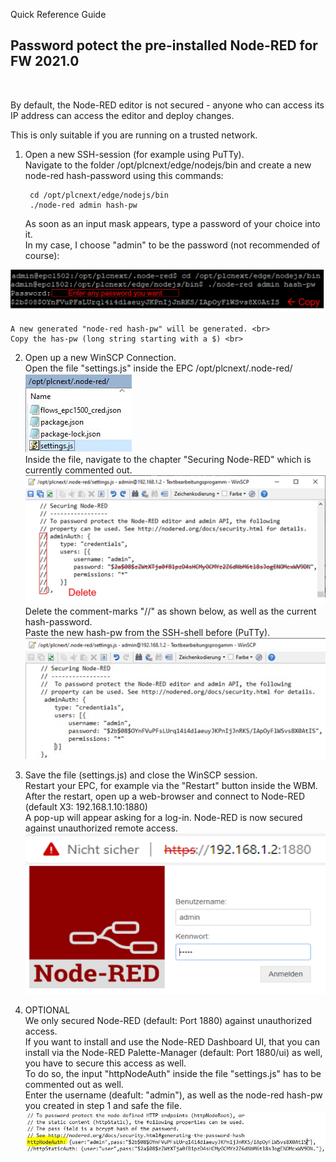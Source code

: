  Quick Reference Guide<br>
 

## Password potect the pre-installed Node-RED for FW 2021.0
<br>

By default, the Node-RED editor is not secured - anyone who can access its IP address can access the editor and deploy changes. <br>

This is only suitable if you are running on a trusted network. <br>

1. Open a new SSH-session (for example using PuTTy). <br>
Navigate to the folder /opt/plcnext/edge/nodejs/bin and create a new node-red hash-password using this commands: <br>


        cd /opt/plcnext/edge/nodejs/bin
        ./node-red admin hash-pw
    
    As soon as an input mask appears, type a password of your choice into it. <br>
    In my case, I choose "admin" to be the password (not recommended of course): <br>

![Node-RED_Password2](/FW_2022/images/Node-RED_Password2.jpg) <br>

    A new generated "node-red hash-pw" will be generated. <br>
    Copy the has-pw (long string starting with a $) <br>
    
    
2. Open up a new WinSCP Connection. <br>
Open the file "settings.js" inside the EPC /opt/plcnext/.node-red/ <br>
![Node-RED_SettingsFile](/FW_2022/images/Node-RED_Password1.JPG) <br>
Inside the file, navigate to the chapter "Securing Node-RED" which is currently commented out. <br>
![Node-RED_Password3](/FW_2022/images/Node-RED_Password3.jpg) <br>
Delete the comment-marks "//" as shown below, as well as the current hash-password. <br>
Paste the new hash-pw from the SSH-shell before (PuTTy). <br>
![Node-RED_Password4](/FW_2022/images/Node-RED_Password4.jpg) <br>

3. Save the file (settings.js) and close the WinSCP session. <br>
Restart your EPC, for example via the "Restart" button inside the WBM. <br>
After the restart, open up a web-browser and connect to Node-RED (default X3: 192.168.1.10:1880) <br>
A pop-up will appear asking for a log-in. Node-RED is now secured against unauthorized remote access. <br>
![Node-RED_Password7](/FW_2022/images/Node-RED_Password7.jpg) <br>

4. OPTIONAL <br>
We only secured Node-RED (default: Port 1880) against unauthorized access. <br>
If you want to install and use the Node-RED Dashboard UI, that you can install via the Node-RED Palette-Manager (default: Port 1880/ui) as well, you have to secure this access as well. <br>
To do so, the input "httpNodeAuth" inside the file "settings.js" has to be commented out as well. <br>
Enter the username (deafult: "admin"), as well as the node-red hash-pw you created in step 1 and safe the file. <br>
![Node-RED_Password5](/FW_2022/images/Node-RED_Password5.jpg) <br>